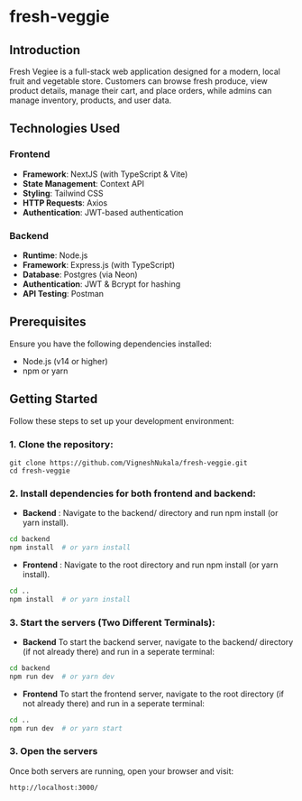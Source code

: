 # **fresh-veggie**

## **Introduction**
Fresh Vegiee is a full-stack web application designed for a modern, local fruit and vegetable store. Customers can browse fresh produce, view product details, manage their cart, and place orders, while admins can manage inventory, products, and user data.

## Technologies Used

### **Frontend**
- **Framework**: NextJS (with TypeScript & Vite)
- **State Management**: Context API
- **Styling**: Tailwind CSS
- **HTTP Requests**: Axios
- **Authentication**: JWT-based authentication

### **Backend**
- **Runtime**: Node.js
- **Framework**: Express.js (with TypeScript)
- **Database**: Postgres (via Neon)
- **Authentication**: JWT & Bcrypt for hashing
- **API Testing**: Postman

## **Prerequisites**
Ensure you have the following dependencies installed:
- Node.js (v14 or higher)
- npm or yarn

## Getting Started

Follow these steps to set up your development environment:

### **1. Clone the repository:**  

```
git clone https://github.com/VigneshNukala/fresh-veggie.git
cd fresh-veggie
```

### **2. Install dependencies for both frontend and backend:**

- **Backend** : Navigate to the backend/ directory and run npm install (or yarn install).
```bash
cd backend
npm install  # or yarn install
```

- **Frontend** : Navigate to the root directory and run npm install (or yarn install).
```bash
cd ..
npm install  # or yarn install
```

### **3. Start the servers (Two Different Terminals):**
- **Backend**
To start the backend server, navigate to the backend/ directory (if not already there) and run in a seperate terminal:
```bash
cd backend
npm run dev  # or yarn dev
```
- **Frontend**
To start the frontend server, navigate to the root directory (if not already there) and run in a seperate terminal:
```bash
cd ..
npm run dev  # or yarn start
```

### **3. Open the servers**
Once both servers are running, open your browser and visit:
```
http://localhost:3000/
```

